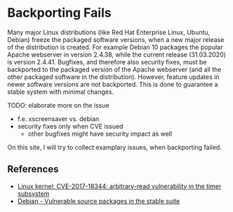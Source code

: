 # Backporting Fails
Many major Linux distributions (like Red Hat Enterprise Linux, Ubuntu, Debian)
freeze the packaged software versions, when a new major release of the
distribution is created. For example Debian 10 packages the popular Apache
webserver in version 2.4.38, while the current release (31.03.2020) is version
2.4.41. Bugfixes, and therefore also security fixes, must be backported to the
packaged version of the Apache webserver (and all the other packaged software in
the distribution). However, feature updates in newer software versions are not
backported. This is done to guarantee a stable system with minimal changes.

TODO: elaborate more on the issue
* f.e. xscreensaver vs. debian
* security fixes only when CVE issued
  * other bugfixes might have security impact as well

On this site, I will try to collect examplary issues, when backporting failed.

## References
- [Linux kernel: CVE-2017-18344: arbitrary-read vulnerability in the timer subsystem](https://seclists.org/oss-sec/2018/q3/76)
- [Debian - Vulnerable source packages in the stable suite](https://security-tracker.debian.org/tracker/status/release/stable)

